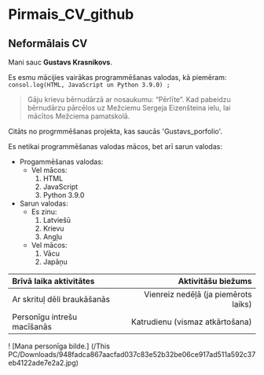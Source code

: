 # Pirmais_CV_github


<h2>Neformālais CV</h2>
Mani sauc <strong>Gustavs Krasnikovs</strong>.

Es esmu mācijies vairākas programmēšanas valodas, kā piemēram:
    <code>consol.log(HTML, JavaScript un Python 3.9.0) ;</code>

> Gāju krievu bērnudārzā ar nosaukumu: “Pērlīte”. Kad pabeidzu bērnudārzu pārcēlos uz Mežciemu Sergeja Eizenšteina ielu, lai mācītos Mežciema pamatskolā.

Citāts no progrmmēšanas projekta, kas saucās 'Gustavs_porfolio'.

Es netikai programmēšanas valodas mācos, bet arī sarun valodas:
* Progammēšanas valodas:
    * Vel mācos:
        1. HTML
        2. JavaScript
        3. Python 3.9.0
* Sarun valodas:
    * Es zinu:
        1. Latviešū
        2. Krievu
        3. Angļu
    * Vel mācos:
        1. Vācu
        2. Japāņu

| Brīvā laika aktivitātes | Aktivitāšu biežums |
| :--- | ---: |
| Ar skrituļ dēli braukāšanās | Vienreiz nedēļā (ja piemērots laiks) |
| Personīgu intrešu macīšanās | Katrudienu (vismaz atkārtošana) |

! [Mana personīga bilde.] (/This PC/Downloads/948fadca867aacfad037c83e52b32be06ce917ad511a592c37eb4122ade7e2a2.jpg)
